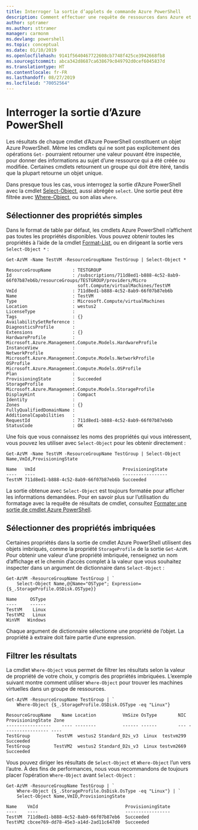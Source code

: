 ```yaml
---
title: Interroger la sortie d’applets de commande Azure PowerShell
description: Comment effectuer une requête de ressources dans Azure et mettre en forme les résultats.
author: sptramer
ms.author: sttramer
manager: carmonm
ms.devlang: powershell
ms.topic: conceptual
ms.date: 01/10/2019
ms.openlocfilehash: 9141f5640467722608cb7748f425ce3942668fb8
ms.sourcegitcommit: abca342d8687ca638679c049792d0cef6045837d
ms.translationtype: HT
ms.contentlocale: fr-FR
ms.lasthandoff: 08/27/2019
ms.locfileid: "70052564"
---
```

# <a name="query-output-of-azure-powershell"></a>Interroger la sortie d’Azure PowerShell 

Les résultats de chaque cmdlet d’Azure PowerShell constituent un objet Azure PowerShell. Même les cmdlets qui ne sont pas explicitement des opérations `Get-` pourraient retourner une valeur pouvant être inspectée, pour donner des informations au sujet d’une ressource qui a été créée ou modifiée. Certaines cmdlets retournent un groupe qui doit être itéré, tandis que la plupart retourne un objet unique.

Dans presque tous les cas, vous interrogez la sortie d’Azure PowerShell avec la cmdlet [Select-Object](/powershell/module/Microsoft.PowerShell.Utility/Select-Object), aussi abrégée `select`. Une sortie peut être filtrée avec [Where-Object](/powershell/module/Microsoft.PowerShell.Core/Where-Object), ou son alias `where`.

## <a name="select-simple-properties"></a>Sélectionner des propriétés simples

Dans le format de table par défaut, les cmdlets Azure PowerShell n’affichent pas toutes les propriétés disponibles. Vous pouvez obtenir toutes les propriétés à l’aide de la cmdlet [Format-List](/powershell/module/microsoft.powershell.utility/format-list), ou en dirigeant la sortie vers `Select-Object *` :

```azurepowershell-interactive
Get-AzVM -Name TestVM -ResourceGroupName TestGroup | Select-Object *
```

```output
ResourceGroupName        : TESTGROUP
Id                       : /subscriptions/711d8ed1-b888-4c52-8ab9-66f07b87eb6b/resourceGroups/TESTGROUP/providers/Micro
                           soft.Compute/virtualMachines/TestVM
VmId                     : 711d8ed1-b888-4c52-8ab9-66f07b87eb6b
Name                     : TestVM
Type                     : Microsoft.Compute/virtualMachines
Location                 : westus2
LicenseType              :
Tags                     : {}
AvailabilitySetReference :
DiagnosticsProfile       :
Extensions               : {}
HardwareProfile          : Microsoft.Azure.Management.Compute.Models.HardwareProfile
InstanceView             :
NetworkProfile           : Microsoft.Azure.Management.Compute.Models.NetworkProfile
OSProfile                : Microsoft.Azure.Management.Compute.Models.OSProfile
Plan                     :
ProvisioningState        : Succeeded
StorageProfile           : Microsoft.Azure.Management.Compute.Models.StorageProfile
DisplayHint              : Compact
Identity                 :
Zones                    : {}
FullyQualifiedDomainName :
AdditionalCapabilities   :
RequestId                : 711d8ed1-b888-4c52-8ab9-66f07b87eb6b
StatusCode               : OK
```

Une fois que vous connaissez les noms des propriétés qui vous intéressent, vous pouvez les utiliser avec `Select-Object` pour les obtenir directement :

```azurepowershell-interactive
Get-AzVM -Name TestVM -ResourceGroupName TestGroup | Select-Object Name,VmId,ProvisioningState
```

```output
Name   VmId                                 ProvisioningState
----   ----                                 -----------------
TestVM 711d8ed1-b888-4c52-8ab9-66f07b87eb6b Succeeded
```

La sortie obtenue avec `Select-Object` est toujours formatée pour afficher les informations demandées. Pour en savoir plus sur l’utilisation du formatage avec la requête de résultats de cmdlet, consultez [Formater une sortie de cmdlet Azure PowerShell](formatting-output.md).

## <a name="select-nested-properties"></a>Sélectionner des propriétés imbriquées

Certaines propriétés dans la sortie de cmdlet Azure PowerShell utilisent des objets imbriqués, comme la propriété `StorageProfile` de la sortie `Get-AzVM`. Pour obtenir une valeur d’une propriété imbriquée, renseignez un nom d’affichage et le chemin d’accès complet à la valeur que vous souhaitez inspecter dans un argument de dictionnaire dans `Select-Object` :

```azurepowershell-interactive
Get-AzVM -ResourceGroupName TestGroup | `
    Select-Object Name,@{Name="OSType"; Expression={$_.StorageProfile.OSDisk.OSType}}
```

```output
Name     OSType
----     ------
TestVM    Linux
TestVM2   Linux
WinVM   Windows
```

Chaque argument de dictionnaire sélectionne une propriété de l’objet. La propriété à extraire doit faire partie d’une expression.

## <a name="filter-results"></a>Filtrer les résultats 

La cmdlet `Where-Object` vous permet de filtrer les résultats selon la valeur de propriété de votre choix, y compris des propriétés imbriquées. L’exemple suivant montre comment utiliser `Where-Object` pour trouver les machines virtuelles dans un groupe de ressources.

```azurepowershell-interactive
Get-AzVM -ResourceGroupName TestGroup | `
    Where-Object {$_.StorageProfile.OSDisk.OSType -eq "Linux"}
```

```output
ResourceGroupName    Name Location          VmSize OsType        NIC ProvisioningState Zone
-----------------    ---- --------          ------ ------        --- ----------------- ----
TestGroup          TestVM  westus2 Standard_D2s_v3  Linux  testvm299         Succeeded
TestGroup         TestVM2  westus2 Standard_D2s_v3  Linux testvm2669         Succeeded
```

Vous pouvez diriger les résultats de `Select-Object` et `Where-Object` l’un vers l’autre. À des fins de performances, nous vous recommandons de toujours placer l’opération `Where-Object` avant `Select-Object` :

```azurepowershell-interactive
Get-AzVM -ResourceGroupName TestGroup | `
    Where-Object {$_.StorageProfile.OsDisk.OsType -eq "Linux"} | `
    Select-Object Name,VmID,ProvisioningState
```

```output
Name    VmId                                 ProvisioningState
----    ----                                 -----------------
TestVM  711d8ed1-b888-4c52-8ab9-66f07b87eb6  Succeeded
TestVM2 cbcee769-dd78-45e3-a14d-2ad11c647d0  Succeeded
```